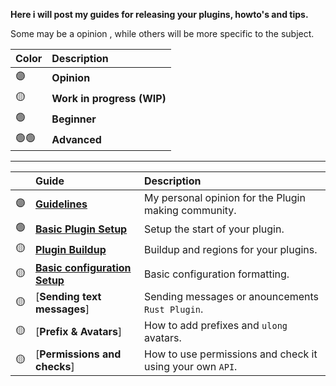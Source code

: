 **Here i will post my guides for releasing your plugins, howto's and tips.**

Some may be a opinion , while others will be more specific to the subject.

| Color | Description |
| :--- | :--- |
| 🟣 | **Opinion** |
| 🟡 | **Work in progress (WIP)** |
| 🟢 | **Beginner** |
| 🟢🟢 | **Advanced** |

---
| | Guide | Description |
| :--- | :--- | :--- |
| :purple_circle: | [**Guidelines**](https://github.com/KrunghCrow/Plugin-Guidelines/blob/main/Guidelines.md) |  My personal opinion for the Plugin making community.|
| 🟢 | [**Basic Plugin Setup**](https://github.com/KrunghCrow/Plugin-Guidelines/blob/main/BasicPluginSetup.md) | Setup the start of your plugin. |
| :yellow_circle: | [**Plugin Buildup**](https://github.com/KrunghCrow/Plugin-Guidelines/blob/main/Plugin%20Buildup.md) | Buildup and regions for your plugins. |
| :yellow_circle: | [**Basic configuration Setup**](https://github.com/KrunghCrow/Plugin-Guidelines/blob/main/Basic%20configuration%20Setup.md)| Basic configuration formatting. |
| :yellow_circle: | [**Sending text messages**] | Sending messages or anouncements `Rust Plugin`. |
| :yellow_circle: | [**Prefix & Avatars**] | How to add prefixes and `ulong` avatars. |
| :yellow_circle: | [**Permissions and checks**] | How to use permissions and check it using your own `API`. |
